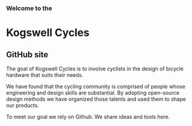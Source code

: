 ### Welcome to the ###
# Kogswell Cycles #
## GitHub site ##

The goal of Kogswell Cycles is to involve cyclists
in the design of bicycle hardware that suits their needs.

We have found that the cycling community 
is comprised of people whose engineering and design skills
are substantial. By adopting open-source design methods 
we have organized those talents and used them 
to shape our products.

To meet our goal we rely on Github.
We share ideas and tools here. 
